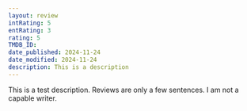 ```yaml
---
layout: review
intRating: 5
entRating: 3
rating: 5
TMDB_ID: 
date_published: 2024-11-24
date_modified: 2024-11-24
description: This is a description
---
```


This is a test description. Reviews are only a few sentences. I am not a capable writer.
